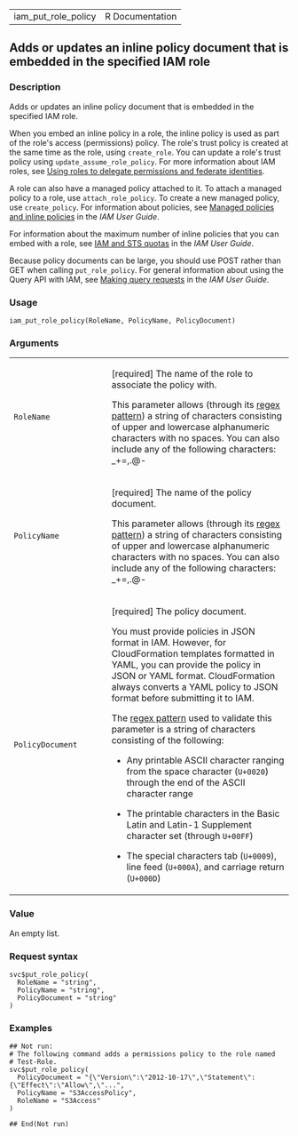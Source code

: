 <table style="width: 100%;">
<tbody>
<tr class="odd">
<td>iam_put_role_policy</td>
<td style="text-align: right;">R Documentation</td>
</tr>
</tbody>
</table>

## Adds or updates an inline policy document that is embedded in the specified IAM role

### Description

Adds or updates an inline policy document that is embedded in the
specified IAM role.

When you embed an inline policy in a role, the inline policy is used as
part of the role's access (permissions) policy. The role's trust policy
is created at the same time as the role, using `create_role`. You can
update a role's trust policy using `update_assume_role_policy`. For more
information about IAM roles, see [Using roles to delegate permissions
and federate
identities](https://docs.aws.amazon.com/IAM/latest/UserGuide/id_roles.html).

A role can also have a managed policy attached to it. To attach a
managed policy to a role, use `attach_role_policy`. To create a new
managed policy, use `create_policy`. For information about policies, see
[Managed policies and inline
policies](https://docs.aws.amazon.com/IAM/latest/UserGuide/access_policies_managed-vs-inline.html)
in the *IAM User Guide*.

For information about the maximum number of inline policies that you can
embed with a role, see [IAM and STS
quotas](https://docs.aws.amazon.com/IAM/latest/UserGuide/reference_iam-quotas.html)
in the *IAM User Guide*.

Because policy documents can be large, you should use POST rather than
GET when calling `put_role_policy`. For general information about using
the Query API with IAM, see [Making query
requests](https://docs.aws.amazon.com/IAM/latest/UserGuide/programming.html)
in the *IAM User Guide*.

### Usage

    iam_put_role_policy(RoleName, PolicyName, PolicyDocument)

### Arguments

<table>
<colgroup>
<col style="width: 35%" />
<col style="width: 65%" />
</colgroup>
<tbody>
<tr class="odd">
<td><code id="iam_put_role_policy_:_RoleName">RoleName</code></td>
<td><p>[required] The name of the role to associate the policy with.</p>
<p>This parameter allows (through its <a
href="https://en.wikipedia.org/wiki/Regex">regex pattern</a>) a string
of characters consisting of upper and lowercase alphanumeric characters
with no spaces. You can also include any of the following characters:
_+=,.@-</p></td>
</tr>
<tr class="even">
<td><code id="iam_put_role_policy_:_PolicyName">PolicyName</code></td>
<td><p>[required] The name of the policy document.</p>
<p>This parameter allows (through its <a
href="https://en.wikipedia.org/wiki/Regex">regex pattern</a>) a string
of characters consisting of upper and lowercase alphanumeric characters
with no spaces. You can also include any of the following characters:
_+=,.@-</p></td>
</tr>
<tr class="odd">
<td><code
id="iam_put_role_policy_:_PolicyDocument">PolicyDocument</code></td>
<td><p>[required] The policy document.</p>
<p>You must provide policies in JSON format in IAM. However, for
CloudFormation templates formatted in YAML, you can provide the policy
in JSON or YAML format. CloudFormation always converts a YAML policy to
JSON format before submitting it to IAM.</p>
<p>The <a href="https://en.wikipedia.org/wiki/Regex">regex pattern</a>
used to validate this parameter is a string of characters consisting of
the following:</p>
<ul>
<li><p>Any printable ASCII character ranging from the space character
(<code>U+0020</code>) through the end of the ASCII character
range</p></li>
<li><p>The printable characters in the Basic Latin and Latin-1
Supplement character set (through <code
style="white-space: pre;">⁠U+00FF⁠</code>)</p></li>
<li><p>The special characters tab (<code>U+0009</code>), line feed
(<code style="white-space: pre;">⁠U+000A⁠</code>), and carriage return
(<code style="white-space: pre;">⁠U+000D⁠</code>)</p></li>
</ul></td>
</tr>
</tbody>
</table>

### Value

An empty list.

### Request syntax

    svc$put_role_policy(
      RoleName = "string",
      PolicyName = "string",
      PolicyDocument = "string"
    )

### Examples

    ## Not run: 
    # The following command adds a permissions policy to the role named
    # Test-Role.
    svc$put_role_policy(
      PolicyDocument = "{\"Version\":\"2012-10-17\",\"Statement\":{\"Effect\":\"Allow\",\"...",
      PolicyName = "S3AccessPolicy",
      RoleName = "S3Access"
    )

    ## End(Not run)
